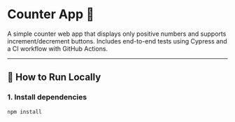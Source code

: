 # Counter App 🧮

A simple counter web app that displays only positive numbers and supports increment/decrement buttons. Includes end-to-end tests using Cypress and a CI workflow with GitHub Actions.

---

## 🚀 How to Run Locally

### 1. Install dependencies
```bash
npm install